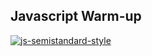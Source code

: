 ## Javascript Warm-up

[![js-semistandard-style](https://img.shields.io/badge/code%20style-semistandard-brightgreen.svg)](https://github.com/standard/semistandard)
